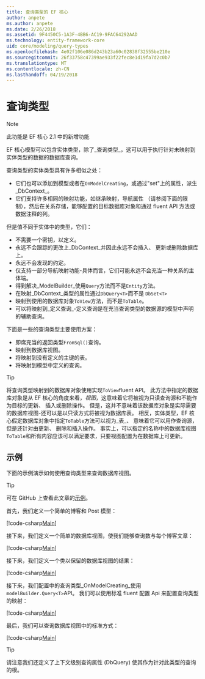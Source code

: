 ```yaml
---
title: 查询类型的 EF 核心
author: anpete
ms.author: anpete
ms.date: 2/26/2018
ms.assetid: 9F4450C5-1A3F-4BB6-AC19-9FAC64292AAD
ms.technology: entity-framework-core
uid: core/modeling/query-types
ms.openlocfilehash: 4e02f106e086d243b23a60c02838f32555be210e
ms.sourcegitcommit: 26f33758c47399ae933f22fec8e1d19fa7d2c0b7
ms.translationtype: MT
ms.contentlocale: zh-CN
ms.lasthandoff: 04/19/2018
---
```

# <a name="query-types"></a>查询类型
> [!NOTE]
> 此功能是 EF 核心 2.1 中的新增功能

EF 核心模型可以包含实体类型，除了_查询类型_，这可以用于执行针对未映射到实体类型的数据的数据库查询。

查询类型的实体类型具有许多相似之处：

- 它们也可以添加到模型或者在`OnModelCreating`，或通过"set"上的属性，派生_DbContext_。
- 它们支持许多相同的映射功能，如继承映射，导航属性 （请参阅下面的限制），然后在关系存储，能够配置的目标数据库对象和通过 fluent API 方法或数据注释的列。

但是值不同于实体中的类型，它们：

- 不需要一个密钥，以定义。
- 永远不会跟踪的更改上_DbContext_并因此永远不会插入、 更新或删除数据库上。
- 永远不会发现的约定。
- 仅支持一部分导航映射功能-具体而言，它们可能永远不会充当一种关系的主体端。
- 得到解决_ModelBuilder_使用`Query`方法而不是`Entity`方法。
- 在映射_DbContext_类型的属性通过`DbQuery<T>`而不是 `DbSet<T>`
- 映射到使用的数据库对象`ToView`方法，而不是`ToTable`。
- 可以将映射到_定义查询_-定义查询是在充当查询类型的数据源的模型中声明的辅助查询。

下面是一些的查询类型主要使用方案：

- 即席充当的返回类型`FromSql()`查询。
- 映射到数据库视图。
- 将映射到没有定义的主键的表。
- 将映射到模型中定义的查询。

> [!TIP]
> 将查询类型映射到的数据库对象使用实现`ToView`fluent API。 此方法中指定的数据库对象是从 EF 核心的角度来看，_视图_，这意味着它将被视为只读查询源和不能作为目标的更新、 插入或删除操作。 但是，这并不意味着该数据库对象是实际需要的数据库视图-还可以是以只读方式将被视为数据库表。 相反，实体类型，EF 核心假定数据库对象中指定`ToTable`方法可以视为_表_、 意味着它可以用作查询源，但是还针对由更新、 删除和插入操作。 事实上，可以指定的名称中的数据库视图`ToTable`和所有内容应该可以满足要求，只要视图配置为在数据库上可更新。

## <a name="example"></a>示例

下面的示例演示如何使用查询类型来查询数据库视图。

> [!TIP]
> 可在 GitHub 上查看此文章的[示例](https://github.com/aspnet/EntityFrameworkCore/tree/dev/samples/QueryTypes)。

首先，我们定义一个简单的博客和 Post 模型：

[!code-csharp[Main](../../../efcore-dev/samples/QueryTypes/Program.cs#Entities)]

接下来，我们定义一个简单的数据库视图，使我们能够查询数与每个博客文章：

[!code-csharp[Main](../../../efcore-dev/samples/QueryTypes/Program.cs#View)]

接下来，我们定义一个类以保留的数据库视图的结果：

[!code-csharp[Main](../../../efcore-dev/samples/QueryTypes/Program.cs#QueryType)]

接下来，我们配置中的查询类型_OnModelCreating_使用`modelBuilder.Query<T>`API。
我们可以使用标准 fluent 配置 Api 来配置查询类型的映射：

[!code-csharp[Main](../../../efcore-dev/samples/QueryTypes/Program.cs#Configuration)]

最后，我们可以查询数据库视图中的标准方式：

[!code-csharp[Main](../../../efcore-dev/samples/QueryTypes/Program.cs#Query)]

> [!TIP]
> 请注意我们还定义了上下文级别查询属性 (DbQuery) 使其作为针对此类型的查询的根。
